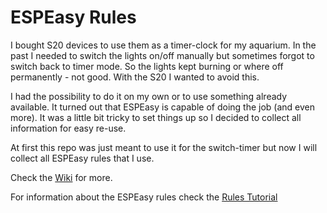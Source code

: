 # ESPEasy Rules

I bought S20 devices to use them as a timer-clock for my aquarium. In the past I needed to switch the lights on/off manually but sometimes forgot to switch back to timer mode. So the lights kept burning or where off permanently - not good. With the S20 I wanted to avoid this.

I had the possibility to do it on my own or to use something already available. It turned out that ESPEasy is capable of doing the job (and even more). It was a little bit tricky to set things up so I decided to collect all information for easy re-use.

At first this repo was just meant to use it for the switch-timer but now I will collect all ESPEasy rules that I use.

Check the [Wiki](../../wiki) for more.

For information about the ESPEasy rules check the [Rules Tutorial](https://www.letscontrolit.com/wiki/index.php/Tutorial_Rules)
